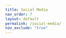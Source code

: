 ```yaml
---
title: Social Media
nav_order: 7
layout: default
permalink: /social-media/
nav_exclude: "true"
---
```

